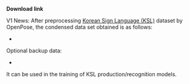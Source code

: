 **Download link**

V1 News: After preprocessing [Korean Sign Language (KSL)](https://github.com/Yangseung/KSL) dataset by OpenPose, the condensed data set obtained is as follows:

- 

Optional backup data: 

- 

It can be used in the training of KSL production/recognition models.